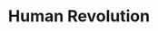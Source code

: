 ---
pid: CH302
title: Human Revolution
location_transcription: Frankford Ave + Somerset St
zipcode: '19134'
outside_phl: 
neighborhood: Port Richmond
age: '52'
age_range: 50-59
instagram: 
image_file_name: CH_302.jpg
proposal_transcription: I want it to be a light that breaks the darkness and desperation
  in Kensington and the addiction epidemic plaguing that area. I live in the middle
  ___ in recovery and Buddhist. There is beauty & hope in recovery!
topic: Uplifting
topic_summary: '0'
type: Other No Form
keywords_other: 
credit: Jimi Mooney
image_labels: 
twitter: 
facebook: 
permalink: "/monuments/ch302/"
layout: item-page
---